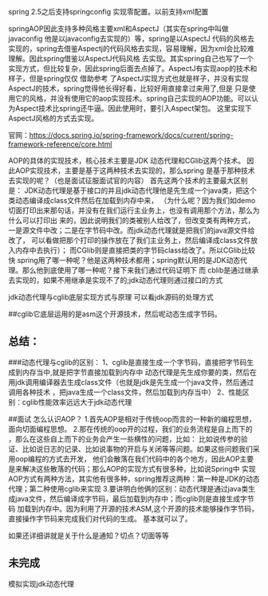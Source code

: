spring 2.5之后支持springconfig  实现零配置。以前支持xml配置

springAOP因此支持多种风格主要xml和AspectJ（其实在spring中叫做javaconfig  他是以javaconfig去实现的）等，spring是以AspectJ
代码的风格去实现的，spring去借鉴Aspectj的代码风格去实现，容易理解，因为xml会比较难理解。因此spring借鉴以AspectJ代码风格
去实现。其实spring自己也写了一个实现方式，但比较复杂，因此spring后面去点掉了。AspectJ有实现aop的技术和样子，但是spring仅仅
借助参考 了AspectJ实现方式也就是样子，并没有实现AspectJ的技术，spring觉得他长得好看，比较好用直接拿过来用了,但是
只是使用它的风格，并没有使用它的aop实现技术。spring自己实现的AOP功能。可以认为Aspect技术比spring还牛逼。因此使用时，要引入Aspect架包。
这里实现下AspectJ风格的方式去实现。

官网：https://docs.spring.io/spring-framework/docs/current/spring-framework-reference/core.html


AOP的具体的实现技术，核心技术主要是JDK 动态代理和CGlib这两个技术。
因此AOP实现技术，主要是基于这两种技术去实现的，那么spring 是基于那种技术去实现的呢？（也是面试征服面试官的内容）
首先这两个技术的主要最大区别是：
JDK动态代理是基于接口的并且jdk动态代理他是先生成一个java类，把这个类动态编译成class文件然后在加载到内存中来，
（为什么呢？因为我们如demo切面打印出来那句话，并没有在我们运行主业务上，也没有调用那个方法，那么为什么可以打印出
来的，因此说明我们的类被别人给改了，但改变类有两种方式，一是源文件中改；二是在字节码中改。而jdk动态代理就是把我们的java源文件给改了，
可以看做把那个打印的操作放在了我们主业务上，然后编译成class文件放入内存中去执行）；
而CGlib则是直接把类的字节码class给改了。所以CGlib比较快
spring用了哪一种呢？他是这两种技术都用；spring默认用的是JDK动态代理。那么他到底使用了哪一种呢？接下来我们通过代码证明下
而 cblib是通过继承去实现的，如果不用继承是实现不了的;jdk动态代理则通过接口的方式


jdk动态代理与cglib底层实现方式与原理
可以看jdk源码的处理方式

##cglib它底层运用的是asm这个开源技术，然后呢动态生成字节码。
## 总结：
###动态代理与cglib的区别：
1、cglib是直接生成一个字节码，直接把字节码生成到内存当中,就是把字节直接加载到内存中
动态代理是先生成你要的类，然后在用jdk调用编译器去生成class文件（也就是jdk是先生成一个java文件，然后通过调用各种技术
，把java生成一个class文件，然后加载到内存当中）
2、性能区别：cglib性能效率远远大于jdk动态代理

##面试  怎么认识AOP？
1.首先AOP是相对于传统oop而言的一种新的编程思想，面向切面编程思想。
2.那在传统的oop开的过程，我们的业务流程是自上而下的 ，那么在这些自上而下的业务会产生一些横性的问题，比如：
比如说传参的验证、比如说日志的记录、比如说事物的开启与关闭等等问题。如果这些问题我们采用oop编程的方式去开发，
他们会散落在我们代码中的各个地方，因此AOP主要是来解决这些散落的代码；那么AOP的实现方式有很多种，比如说Spring中
实现AOP方式有两种方法，其实他有很多种，spring推荐这两种：第一种是JDK的动态代理；第二种使用cglib来实现
3.要讲明白他俩的区别：动态代理是通过java类生成java文件，然后编译成字节码，最后加载到内存中；而cglib则是直接生成字节码
加载到内存中。因为利用了开源的技术ASM,这个开源的技术能够操作字节码，直接操作字节码来完成我们对代码的生成。
基本就可以了。

如果还详细讲就是关于什么是通知？切点？切面等等

## 未完成
模拟实现jdk动态代理
